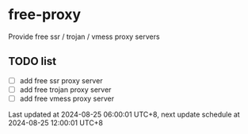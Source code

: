 
# free-proxy
Provide free ssr / trojan / vmess proxy servers


## TODO list
- [ ] add free ssr proxy server
- [ ] add free trojan proxy server
- [ ] add free vmess proxy server

Last updated at 2024-08-25 06:00:01 UTC+8, next update schedule at 2024-08-25 12:00:01 UTC+8

